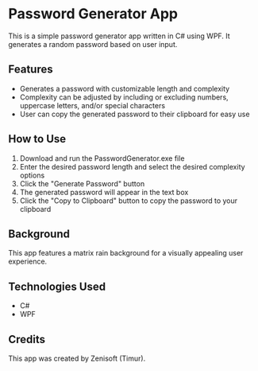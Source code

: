 # Password Generator App

This is a simple password generator app written in C# using WPF. It generates a random password based on user input.

## Features

- Generates a password with customizable length and complexity
- Complexity can be adjusted by including or excluding numbers, uppercase letters, and/or special characters
- User can copy the generated password to their clipboard for easy use

## How to Use

1. Download and run the PasswordGenerator.exe file
2. Enter the desired password length and select the desired complexity options
3. Click the "Generate Password" button
4. The generated password will appear in the text box
5. Click the "Copy to Clipboard" button to copy the password to your clipboard

## Background

This app features a matrix rain background for a visually appealing user experience.

## Technologies Used

- C#
- WPF

## Credits

This app was created by Zenisoft (Timur).
